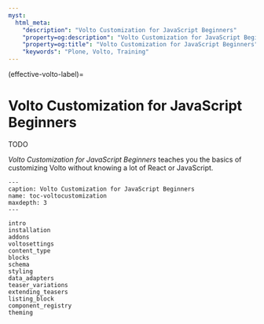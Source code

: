 ```yaml
---
myst:
  html_meta:
    "description": "Volto Customization for JavaScript Beginners"
    "property=og:description": "Volto Customization for JavaScript Beginners"
    "property=og:title": "Volto Customization for JavaScript Beginners"
    "keywords": "Plone, Volto, Training"
---
```


(effective-volto-label)=

# Volto Customization for JavaScript Beginners

TODO

_Volto Customization for JavaScript Beginners_ teaches you the basics of customizing Volto without knowing a lot of React or JavaScript.

```{toctree}
---
caption: Volto Customization for JavaScript Beginners
name: toc-voltocustomization
maxdepth: 3
---

intro
installation
addons
voltosettings
content_type
blocks
schema
styling
data_adapters
teaser_variations
extending_teasers
listing_block
component_registry
theming

```
